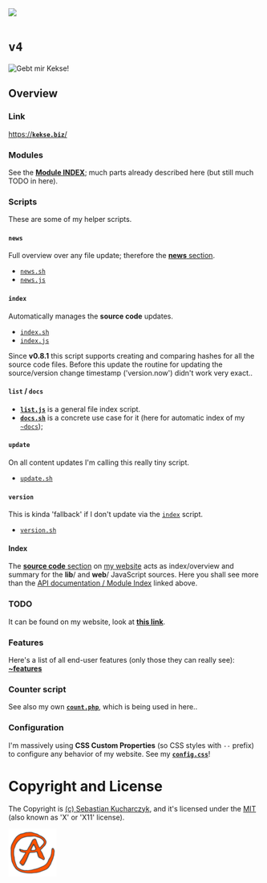 <img src="https://kekse.biz/github.php?draw&override=github:v4" />

# **`v4`**
<!--<img src="https://mirror.kekse.biz/noto-emoji-animation/emoji.php?tag=face-in-clouds&type=webp" />-->
![Gebt mir Kekse!](https://kekse.biz/img/Gebt%20mir%20die%20Kekse%20-%20und%20niemand%20wird%20verletzt.medium.jpg)

## Overview

### Link
[https://**`kekse.biz`**/](https://kekse.biz/)

### **Modules**
See the [**Module INDEX**](docs/modules/README.md); much parts already described here (but still much TODO in here).

### **Scripts**
These are some of my helper scripts.

#### `news`
Full overview over any file update; therefore the [**news** section](https://kekse.biz/?~news).

* [`news.sh`](scripts/news.sh)
* [`news.js`](scripts/news.js)

#### `index`
Automatically manages the **source code** updates.

* [`index.sh`](scripts/index.sh)
* [`index.js`](scripts/index.js)

Since **v0.8.1** this script supports creating and comparing hashes for all the source code files.
Before this update the routine for updating the source/version change timestamp ('version.now')
didn't work very exact..

#### `list` / `docs`
* [**`list.js`**](scripts/list.js) is a general file index script.
* [**`docs.sh`**](scripts/docs.sh) is a concrete use case for it (here for automatic index of my [`~docs`](https://kekse.biz/?~docs));

#### `update`
On all content updates I'm calling this really tiny script.

* [`update.sh`](scripts/update.sh)

#### `version`
This is kinda 'fallback' if I don't update via the [`index`](#index) script.

* [`version.sh`](scripts/version.sh)

#### **Index**
The [**source code** section](https://kekse.biz/?~sources) on [my website](https://kekse.biz/)
acts as index/overview and summary for the **lib**/ and **web**/ JavaScript sources.
Here you shall see more than the [API documentation / Module Index](docs/modules/README.md)
linked above.

### **TODO**
It can be found on my website, look at [**this link**](https://kekse.biz/?~todo).

### **Features**
Here's a list of all end-user features (only those they can really see):
[**~features**](https://kekse.biz/?~features)

### Counter script
See also my own [**`count.php`**](https://github.com/kekse1/count.php/), which is being used in here..

### Configuration
I'm massively using **CSS Custom Properties** (so CSS styles with `--` prefix) to configure
any behavior of my website. See my [**`config.css`**](css/config.css)!

# Copyright and License
The Copyright is [(c) Sebastian Kucharczyk](COPYRIGHT.txt),
and it's licensed under the [MIT](LICENSE.txt) (also known as 'X' or 'X11' license).

<a href="favicon.512px.png" target="_blank">
<img src="favicon.png" alt="Favicon" />
</a>
